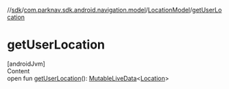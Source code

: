 //[sdk](../../../index.md)/[com.parknav.sdk.android.navigation.model](../index.md)/[LocationModel](index.md)/[getUserLocation](get-user-location.md)



# getUserLocation  
[androidJvm]  
Content  
open fun [getUserLocation](get-user-location.md)(): [MutableLiveData](https://developer.android.com/reference/kotlin/androidx/lifecycle/MutableLiveData.html)<[Location](https://developer.android.com/reference/kotlin/android/location/Location.html)>  



